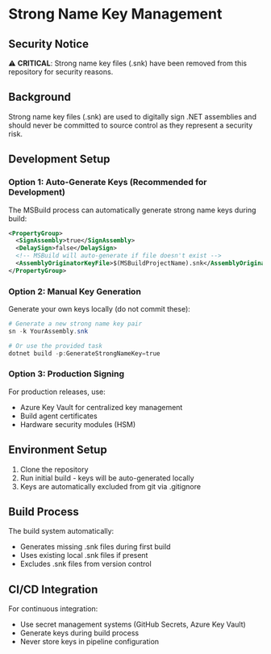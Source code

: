 # Strong Name Key Management

## Security Notice

⚠️ **CRITICAL**: Strong name key files (.snk) have been removed from this repository for security reasons.

## Background

Strong name key files (.snk) are used to digitally sign .NET assemblies and should never be committed to source control as they represent a security risk.

## Development Setup

### Option 1: Auto-Generate Keys (Recommended for Development)

The MSBuild process can automatically generate strong name keys during build:

```xml
<PropertyGroup>
  <SignAssembly>true</SignAssembly>
  <DelaySign>false</DelaySign>
  <!-- MSBuild will auto-generate if file doesn't exist -->
  <AssemblyOriginatorKeyFile>$(MSBuildProjectName).snk</AssemblyOriginatorKeyFile>
</PropertyGroup>
```

### Option 2: Manual Key Generation

Generate your own keys locally (do not commit these):

```powershell
# Generate a new strong name key pair
sn -k YourAssembly.snk

# Or use the provided task
dotnet build -p:GenerateStrongNameKey=true
```

### Option 3: Production Signing

For production releases, use:
- Azure Key Vault for centralized key management
- Build agent certificates
- Hardware security modules (HSM)

## Environment Setup

1. Clone the repository
2. Run initial build - keys will be auto-generated locally
3. Keys are automatically excluded from git via .gitignore

## Build Process

The build system automatically:
- Generates missing .snk files during first build
- Uses existing local .snk files if present
- Excludes .snk files from version control

## CI/CD Integration

For continuous integration:
- Use secret management systems (GitHub Secrets, Azure Key Vault)
- Generate keys during build process
- Never store keys in pipeline configuration